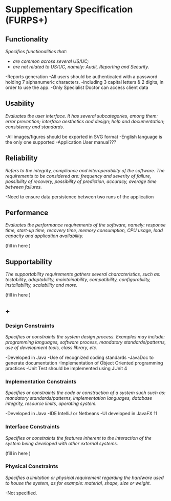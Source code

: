 # Supplementary Specification (FURPS+)

## Functionality

_Specifies functionalities that:_

- _are common across several US/UC;_
- _are not related to US/UC, namely: Audit, Reporting and Security._

-Reports generation
-All users should be authenticated with a password holding 7 alphanumeric characters.
-including 3 capital letters & 2 digits, in order to use the app.
-Only Specialist Doctor can access client data

## Usability 

_Evaluates the user interface. It has several subcategories,
among them: error prevention; interface aesthetics and design; help and
documentation; consistency and standards._

-All images/figures should be exported in SVG format
-English language is the only one supported
-Application User manual???

## Reliability
_Refers to the integrity, compliance and interoperability of the software. The requirements to be considered are: frequency and severity of failure, possibility of recovery, possibility of prediction, accuracy, average time between failures._

-Need to ensure data persistence between two runs of the application

## Performance
_Evaluates the performance requirements of the software, namely: response time, start-up time, recovery time, memory consumption, CPU usage, load capacity and application availability._


(fill in here )

## Supportability
_The supportability requirements gathers several characteristics, such as:
testability, adaptability, maintainability, compatibility,
configurability, installability, scalability and more._ 



(fill in here )


## +

### Design Constraints

_Specifies or constraints the system design process. Examples may include: programming languages, software process, mandatory standards/patterns, use of development tools, class library, etc._
  
-Developed in Java
-Use of recognized coding standards
-JavaDoc to generate documentation
-Implementation of Object Oriented programming practices
-Unit Test should be implemented using JUnit 4

### Implementation Constraints

_Specifies or constraints the code or construction of a system such
such as: mandatory standards/patterns, implementation languages,
database integrity, resource limits, operating system._

-Developed in Java
-IDE IntelliJ or Netbeans
-UI developed in JavaFX 11

### Interface Constraints
_Specifies or constraints the features inherent to the interaction of the
system being developed with other external systems._


(fill in here )

### Physical Constraints

_Specifies a limitation or physical requirement regarding the hardware used to house the system, as for example: material, shape, size or weight._

-Not specified.
